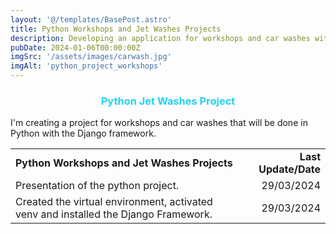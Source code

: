 ```yaml
---
layout: '@/templates/BasePost.astro'
title: Python Workshops and Jet Washes Projects
description: Developing an application for workshops and car washes with Python and Django.
pubDate: 2024-01-06T00:00:00Z
imgSrc: '/assets/images/carwash.jpg'
imgAlt: 'python_project_workshops'
---
```


<h3 style="color: rgb(34, 211, 238); text-align: center;">Python Jet Washes Project</h3>

I'm creating a project for workshops and car washes that will be done in Python with the Django framework.

<table>
  <tr>
    <td><strong>Python Workshops and Jet Washes Projects</strong></td>
    <td style="text-align: right;"><strong>Last Update/Date</strong></td>
  </tr>
  <tr>
    <td>Presentation of the python project.</td>
<td style="text-align: right;">29/03/2024</td>
  </tr>
  <tr>
    <td>Created the virtual environment, activated venv and installed the Django Framework.</td>
<td style="text-align: right;">29/03/2024</td>
  </tr>
</table>